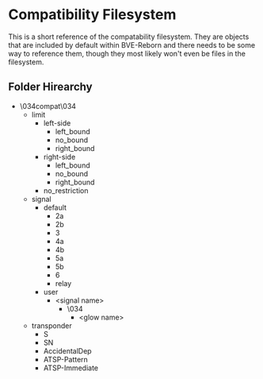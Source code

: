 # Compatibility Filesystem

This is a short reference of the compatability filesystem. They are objects that are included by default within BVE-Reborn and there needs to be some way to reference them, though they most likely won't even be files in the filesystem.

## Folder Hirearchy

- \034compat\034
  - limit
    - left-side
      - left_bound
      - no_bound
      - right_bound
    - right-side
      - left_bound
      - no_bound
      - right_bound
    - no_restriction
  - signal
    - default
      - 2a
      - 2b
      - 3
      - 4a
      - 4b
      - 5a
      - 5b
      - 6
      - relay
    - user
      - \<signal name\>
        - \034
          - \<glow name\>
  - transponder
    - S
    - SN
    - AccidentalDep
    - ATSP-Pattern
    - ATSP-Immediate
